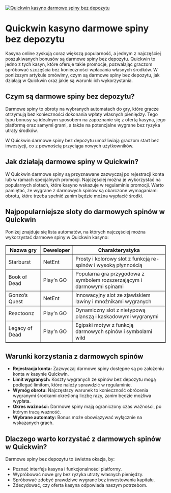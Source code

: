[![Quickwin kasyno darmowe spiny bez depozytu](https://123-caf.pages.dev/gitsignup.png)](https://vrmoo.ru/Bt82HjjY)

<h1>Quickwin kasyno darmowe spiny bez depozytu</h1> <p>Kasyna online zyskują coraz większą popularność, a jednym z najczęściej poszukiwanych bonusów są darmowe spiny bez depozytu. Quickwin to jedno z tych kasyn, które oferuje takie promocje, pozwalając graczom spróbować szczęścia bez konieczności wpłacania własnych środków. W poniższym artykule omówimy, czym są darmowe spiny bez depozytu, jak działają w Quickwin oraz jakie są warunki ich wykorzystania.</p>  <h2>Czym są darmowe spiny bez depozytu?</h2> <p>Darmowe spiny to obroty na wybranych automatach do gry, które gracze otrzymują bez konieczności dokonania wpłaty własnych pieniędzy. Tego typu bonusy są idealnym sposobem na zapoznanie się z ofertą kasyna, jego platformą oraz samymi grami, a także na potencjalne wygrane bez ryzyka utraty środków.</p> <p>W Quickwin darmowe spiny bez depozytu umożliwiają graczom start bez inwestycji, co z pewnością przyciąga nowych użytkowników.</p>  <h2>Jak działają darmowe spiny w Quickwin?</h2> <p>W Quickwin darmowe spiny są przyznawane zazwyczaj po rejestracji konta lub w ramach specjalnych promocji. Najczęściej można je wykorzystać na popularnych slotach, które kasyno wskazuje w regulaminie promocji. Warto pamiętać, że wygrane z darmowych spinów są obarczone wymaganiami obrotu, które trzeba spełnić zanim będzie można wypłacić środki.</p>  <h2>Najpopularniejsze sloty do darmowych spinów w Quickwin</h2> <p>Poniżej znajduje się lista automatów, na których najczęściej można wykorzystać darmowe spiny w Quickwin kasyno:</p> <table border="1" cellspacing="0" cellpadding="5">   <thead>     <tr>       <th>Nazwa gry</th>       <th>Deweloper</th>       <th>Charakterystyka</th>     </tr>   </thead>   <tbody>     <tr>       <td>Starburst</td>       <td>NetEnt</td>       <td>Prosty i kolorowy slot z funkcją re-spinów i wysoką płynnością</td>     </tr>     <tr>       <td>Book of Dead</td>       <td>Play’n GO</td>       <td>Popularna gra przygodowa z symbolem rozszerzającym i darmowymi spinami</td>     </tr>     <tr>       <td>Gonzo’s Quest</td>       <td>NetEnt</td>       <td>Innowacyjny slot ze zjawiskiem lawiny i mnożnikami wygranych</td>     </tr>     <tr>       <td>Reactoonz</td>       <td>Play’n GO</td>       <td>Dynamiczny slot z nietypową planszą i kaskadowymi wygranymi</td>     </tr>     <tr>       <td>Legacy of Dead</td>       <td>Play’n GO</td>       <td>Egipski motyw z funkcją darmowych spinów i symbolami wild</td>     </tr>   </tbody> </table>  <h2>Warunki korzystania z darmowych spinów</h2> <ul>   <li><strong>Rejestracja konta:</strong> Zazwyczaj darmowe spiny dostępne są po założeniu konta w kasynie Quickwin.</li>   <li><strong>Limit wygranych:</strong> Koszty wygranych ze spinów bez depozytu mogą podlegać limitom, które należy sprawdzić w regulaminie.</li>   <li><strong>Wymóg obrotu:</strong> Najczęstszy warunek to konieczność obrócenia wygranymi środkami określoną liczbę razy, zanim będzie możliwa wypłata.</li>   <li><strong>Okres ważności:</strong> Darmowe spiny mają ograniczony czas ważności, po którym tracą ważność.</li>   <li><strong>Wybrane automaty:</strong> Bonus może obowiązywać wyłącznie na wskazanych grach.</li> </ul>  <h2>Dlaczego warto korzystać z darmowych spinów w Quickwin?</h2> <p>Darmowe spiny bez depozytu to świetna okazja, by:</p> <ul>   <li>Poznać interfejs kasyna i funkcjonalności platformy.</li>   <li>Wypróbować nowe gry bez ryzyka utraty własnych pieniędzy.</li>   <li>Spróbować zdobyć prawdziwe wygrane bez inwestowania kapitału.</li>   <li>Zdecydować, czy oferta kasyna odpowiada naszym potrzebom.</li> </ul>